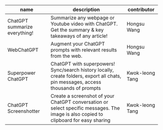 |name|description|contributor|
|--|--|--|
|ChatGPT summarize everything!|Summarize any webpage or Youtube video with ChatGPT. Get the summary & key takeaways of any article!|Hongsu Wang|
|WebChatGPT|Augment your ChatGPT prompts with relevant results from the web.|Hongsu Wang|
|Superpower ChatGPT|ChatGPT with superpowers! Sync/search history locally, create folders, export all chats, pin messages, access thousands of prompts|Kwok-leong Tang|
|ChatGPT Screenshotter|Create a screenshot of your ChatGPT conversation or select specific messages. The image is also copied to clipboard for easy sharing|Kwok-leong Tang|
